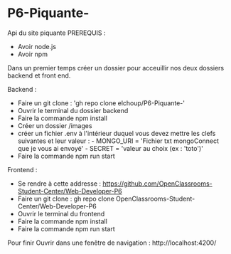 # P6-Piquante-
Api du site piquante
PREREQUIS : 
  - Avoir node.js
  - Avoir npm

Dans un premier temps créer un dossier pour acceuillir nos deux dossiers backend et front end.

Backend : 

  - Faire un git clone : 'gh repo clone elchoup/P6-Piquante-'
  - Ouvrir le terminal du dossier backend
  - Faire la commande npm install
  - Créer un dossier /images
  - créer un fichier .env à l'intérieur duquel vous devez mettre les clefs suivantes et leur valeur :
        - MONGO_URI = 'Fichier txt mongoConnect que je vous ai envoyé'
        - SECRET = 'valeur au choix (ex : 'toto')'
  - Faire la commande npm run start


Frontend : 

  - Se rendre à cette addresse : https://github.com/OpenClassrooms-Student-Center/Web-Developer-P6
  - Faire un git clone : gh repo clone OpenClassrooms-Student-Center/Web-Developer-P6
  - Ouvrir le terminal du frontend 
  - Faire la commande npm install
  - Faire la commande npm run start

Pour finir Ouvrir dans une fenêtre de navigation : http://localhost:4200/
  
        
          
